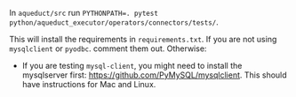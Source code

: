 In `aqueduct/src` run `PYTHONPATH=. pytest python/aqueduct_executor/operators/connectors/tests/`.

This will install the requirements in `requirements.txt`. If you are not using `mysqlclient` or `pyodbc`. comment them out. Otherwise:
* If you are testing `mysql-client`, you might need to install the mysqlserver first: https://github.com/PyMySQL/mysqlclient. This should have instructions for Mac and Linux.
